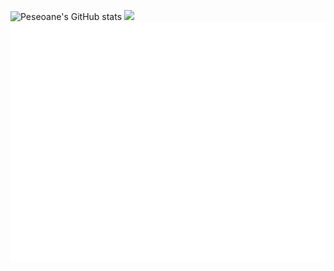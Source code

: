 ![Peseoane's GitHub stats](https://github-readme-stats.vercel.app/api?username=peseoane)
![](https://github-readme-stats.vercel.app/api/wakatime?username=peseoane&api_domain=wakapi.foxtrot-nas.synology.me&bg_color=2D3748&title_color=2F855A&icon_color=2F855A&text_color=ffffff&custom_title=Wakapi%20Week%20Stats&layout=compact)
![Metrics](/github-metrics.svg)
